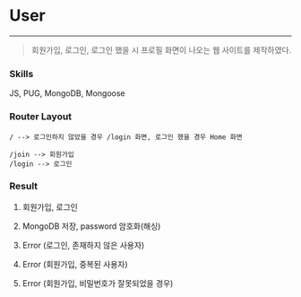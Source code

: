 # User

---

> 회원가입, 로그인, 로그인 했을 시 프로필 화면이 나오는 웹 사이트를 제작하였다.

### Skills

JS, PUG, MongoDB, Mongoose

### Router Layout

```
/ --> 로그인하지 않았을 경우 /login 화면, 로그인 했을 경우 Home 화면

/join --> 회원가입
/login --> 로그인
```

### Result

1. 회원가입, 로그인

2. MongoDB 저장, password 암호화(해싱)

3. Error (로그인, 존재하지 않은 사용자)

4. Error (회원가입, 중복된 사용자)

5. Error (회원가입, 비밀번호가 잘못되었을 경우)
